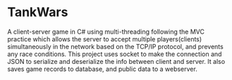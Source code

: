 # TankWars
A client-server game in C# using multi-threading following the MVC practice
which allows the server to accept multiple players(clients) simultaneously
in the network based on the TCP/IP protocol, and prevents any race conditions.
This project uses socket to make the connection and JSON to serialize
and deserialize the info between client and server.
It also saves game records to database, and public data to a webserver.
